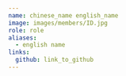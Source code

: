 ```yaml
---
name: chinese_name english_name 
image: images/members/ID.jpg 
role: role
aliases:
  - english name
links:
  github: link_to_github 
---
```

